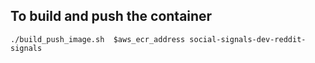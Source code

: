 ## To build and push the container
```
./build_push_image.sh  $aws_ecr_address social-signals-dev-reddit-signals
```

